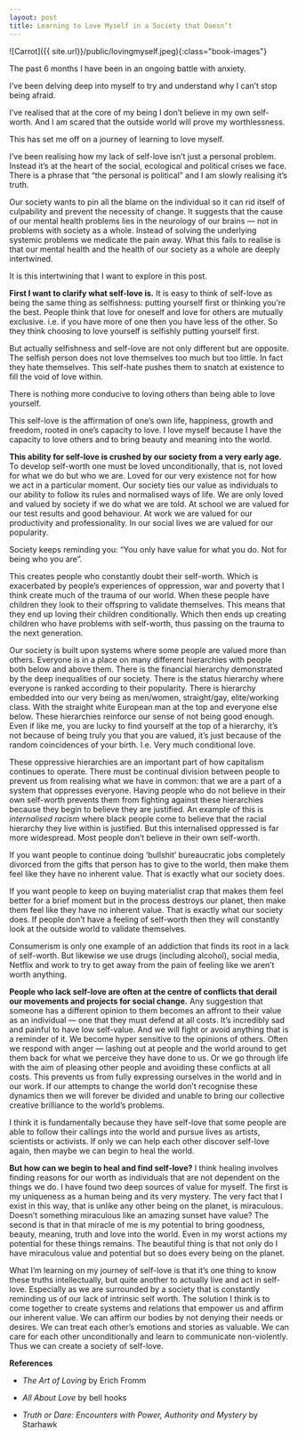 ```yaml
---
layout: post 
title: Learning to Love Myself in a Society that Doesn’t
---
```


![Carrot]({{ site.url}}/public/lovingmyself.jpeg){:class="book-images"}

The past 6 months I have been in an ongoing battle with anxiety.

I’ve been delving deep into myself to try and understand why I can’t stop being afraid.

I’ve realised that at the core of my being I don’t believe in my own self-worth. And I am scared that the outside world will prove my worthlessness.

This has set me off on a journey of learning to love myself.

I’ve been realising how my lack of self-love isn’t just a personal problem. Instead it’s at the heart of the social, ecological and political crises we face. There is a phrase that “the personal is political” and I am slowly realising it’s truth.

Our society wants to pin all the blame on the individual so it can rid itself of culpability and prevent the necessity of change. It suggests that the cause of our mental health problems lies in the neurology of our brains — not in problems with society as a whole. Instead of solving the underlying systemic problems we medicate the pain away. What this fails to realise is that our mental health and the health of our society as a whole are deeply intertwined.

It is this intertwining that I want to explore in this post.

**First I want to clarify what self-love is.** It is easy to think of self-love as being the same thing as selfishness: putting yourself first or thinking you’re the best. People think that love for oneself and love for others are mutually exclusive. i.e. if you have more of one then you have less of the other. So they think choosing to love yourself is selfishly putting yourself first.

But actually selfishness and self-love are not only different but are opposite. The selfish person does not love themselves too much but too little. In fact they hate themselves. This self-hate pushes them to snatch at existence to fill the void of love within.

There is nothing more conducive to loving others than being able to love yourself.

This self-love is the affirmation of one’s own life, happiness, growth and freedom, rooted in one’s capacity to love. I love myself because I have the capacity to love others and to bring beauty and meaning into the world.

**This ability for self-love is crushed by our society from a very early age.** To develop self-worth one must be loved unconditionally, that is, not loved for what we do but who we are. Loved for our very existence not for how we act in a particular moment. Our society ties our value as individuals to our ability to follow its rules and normalised ways of life. We are only loved and valued by society if we do what we are told. At school we are valued for our test results and good behaviour. At work we are valued for our productivity and professionality. In our social lives we are valued for our popularity.

Society keeps reminding you: “You only have value for what you do. Not for being who you are”.

This creates people who constantly doubt their self-worth. Which is exacerbated by people’s experiences of oppression, war and poverty that I think create much of the trauma of our world. When these people have children they look to their offspring to validate themselves. This means that they end up loving their children conditionally. Which then ends up creating children who have problems with self-worth, thus passing on the trauma to the next generation.

Our society is built upon systems where some people are valued more than others. Everyone is in a place on many different hierarchies with people both below and above them. There is the financial hierarchy demonstrated by the deep inequalities of our society. There is the status hierarchy where everyone is ranked according to their popularity. There is hierarchy embedded into our very being as men/women, straight/gay, elite/working class. With the straight white European man at the top and everyone else below. These hierarchies reinforce our sense of not being good enough. Even if like me, you are lucky to find yourself at the top of a hierarchy, it’s not because of being truly you that you are valued, it’s just because of the random coincidences of your birth. I.e. Very much conditional love.

These oppressive hierarchies are an important part of how capitalism continues to operate. There must be continual division between people to prevent us from realising what we have in common: that we are a part of a system that oppresses everyone. Having people who do not believe in their own self-worth prevents them from fighting against these hierarchies because they begin to believe they are justified. An example of this is *internalised racism* where black people come to believe that the racial hierarchy they live within is justified. But this internalised oppressed is far more widespread. Most people don’t believe in their own self-worth.

If you want people to continue doing ‘bullshit’ bureaucratic jobs completely divorced from the gifts that person has to give to the world, then make them feel like they have no inherent value. That is exactly what our society does.

If you want people to keep on buying materialist crap that makes them feel better for a brief moment but in the process destroys our planet, then make them feel like they have no inherent value. That is exactly what our society does. If people don’t have a feeling of self-worth then they will constantly look at the outside world to validate themselves.

Consumerism is only one example of an addiction that finds its root in a lack of self-worth. But likewise we use drugs (including alcohol), social media, Netflix and work to try to get away from the pain of feeling like we aren’t worth anything.

**People who lack self-love are often at the centre of conflicts that derail our movements and projects for social change.** Any suggestion that someone has a different opinion to them becomes an affront to their value as an individual — one that they must defend at all costs. It’s incredibly sad and painful to have low self-value. And we will fight or avoid anything that is a reminder of it. We become hyper sensitive to the opinions of others. Often we respond with anger — lashing out at people and the world around to get them back for what we perceive they have done to us. Or we go through life with the aim of pleasing other people and avoiding these conflicts at all costs. This prevents us from fully expressing ourselves in the world and in our work. If our attempts to change the world don’t recognise these dynamics then we will forever be divided and unable to bring our collective creative brilliance to the world’s problems.

I think it is fundamentally because they have self-love that some people are able to follow their callings into the world and pursue lives as artists, scientists or activists. If only we can help each other discover self-love again, then maybe we can begin to heal the world.

**But how can we begin to heal and find self-love?** I think healing involves finding reasons for our worth as individuals that are not dependent on the things we do. I have found two deep sources of value for myself. The first is my uniqueness as a human being and its very mystery. The very fact that I exist in this way, that is unlike any other being on the planet, is miraculous. Doesn’t something miraculous like an amazing sunset have value? The second is that in that miracle of me is my potential to bring goodness, beauty, meaning, truth and love into the world. Even in my worst actions my potential for these things remains. The beautiful thing is that not only do I have miraculous value and potential but so does every being on the planet.

What I’m learning on my journey of self-love is that it’s one thing to know these truths intellectually, but quite another to actually live and act in self-love. Especially as we are surrounded by a society that is constantly reminding us of our lack of intrinsic self worth. The solution I think is to come together to create systems and relations that empower us and affirm our inherent value. We can affirm our bodies by not denying their needs or desires. We can treat each other’s emotions and stories as valuable. We can care for each other unconditionally and learn to communicate non-violently. Thus we can create a society of self-love.

**References**

* *The Art of Loving* by Erich Fromm

* *All About Love* by bell hooks

* *Truth or Dare: Encounters with Power, Authority and Mystery* by Starhawk

